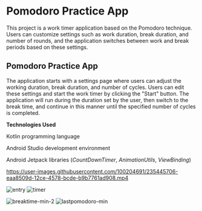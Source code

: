 # Pomodoro Practice App
This project is a work timer application based on the Pomodoro technique. Users can customize settings such as work duration, break duration, and number of rounds, and the application switches between work and break periods based on these settings.

## Pomodoro Practice App
The application starts with a settings page where users can adjust the working duration, break duration, and number of cycles. Users can edit these settings and start the work timer by clicking the "Start" button. The application will run during the duration set by the user, then switch to the break time, and continue in this manner until the specified number of cycles is completed.


**Technologies Used**

Kotlin programming language 

Android Studio development environment 

Android Jetpack libraries (*CountDownTimer*, *AnimationUtils*, *ViewBinding*) 

https://user-images.githubusercontent.com/100204691/235445706-eaa8509d-12ce-4578-bcde-b9b7761ad908.mp4


![entry](https://user-images.githubusercontent.com/100204691/235449908-63742078-5b46-477c-80f8-0ff2b0b253e0.png) ![timer](https://user-images.githubusercontent.com/100204691/235449920-0d6db2a6-0b76-45ef-a5fb-1a2e38077330.png)

![breaktime-min-2](https://user-images.githubusercontent.com/100204691/235449766-9b4fa9c0-13ed-4565-945e-cc39fb410abf.png) ![lastpomodoro-min](https://user-images.githubusercontent.com/100204691/235449910-9e4f775c-98be-4953-a3f5-ce95240ac928.png)



